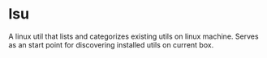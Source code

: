 # lsu
A linux util that lists and categorizes existing utils on linux machine. Serves as an start point for discovering installed utils on current box.
